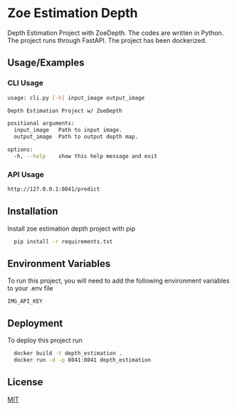 
# Zoe Estimation Depth

Depth Estimation Project with ZoeDepth. The codes are written in Python. The project runs through FastAPI. The project has been dockerized.


## Usage/Examples

### CLI Usage
```bash
usage: cli.py [-h] input_image output_image

Depth Estimation Project w/ ZoeDepth

positional arguments:
  input_image   Path to input image.
  output_image  Path to output depth map.

options:
  -h, --help    show this help message and exit
```

### API Usage
```bash
http://127.0.0.1:8041/predict
```

## Installation

Install zoe estimation depth project with pip

```bash
  pip install -r requirements.txt
```

## Environment Variables

To run this project, you will need to add the following environment variables to your .env file

`IMG_API_KEY`

## Deployment

To deploy this project run

```bash
  docker build -t depth_estimation .
  docker run -d -p 8041:8041 depth_estimation
```


## License

[MIT](https://choosealicense.com/licenses/mit/)

